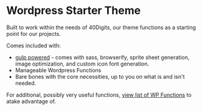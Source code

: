 # Wordpress Starter Theme

Built to work within the needs of 40Digits, our theme functions as a starting point for our projects.

Comes included with:

- [gulp powered](https://github.com/40Digits/gulp-starter) - comes with sass, browserify, sprite sheet generation, image optimization, and custom icon font generation.
- Manageable Wordpress Functions
- Bare bones with the core necessities, up to you on what is and isn't needed.

For additional, possibly very useful functions, [view list of WP Functions](http://wiki.40digits.net/resources/wp-functions-to-take-advantage-of/) to atake advantage of.
